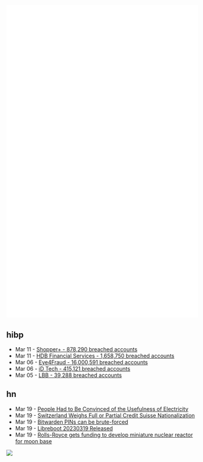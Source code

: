 ![Metrics](https://raw.githubusercontent.com/phixion/phixion/master/metrics.svg)

## hibp

<!--
for https://github.com/phixion/phixion/blob/main/.github/workflows/feeds.yml
-->
<!--START_SECTION:haveibeenpwnd-->
- Mar 11 - [Shopper+ - 878,290 breached accounts](https://haveibeenpwned.com/PwnedWebsites#ShopperPlus)
- Mar 11 - [HDB Financial Services - 1,658,750 breached accounts](https://haveibeenpwned.com/PwnedWebsites#HDBFinancialServices)
- Mar 06 - [Eye4Fraud - 16,000,591 breached accounts](https://haveibeenpwned.com/PwnedWebsites#Eye4Fraud)
- Mar 06 - [iD Tech - 415,121 breached accounts](https://haveibeenpwned.com/PwnedWebsites#iDTech)
- Mar 05 - [LBB - 39,288 breached accounts](https://haveibeenpwned.com/PwnedWebsites#LBB)
<!--END_SECTION:haveibeenpwnd-->

## hn

<!--
for https://github.com/phixion/phixion/blob/main/.github/workflows/feeds.yml
-->
<!--START_SECTION:hn-->
- Mar 19 - [People Had to Be Convinced of the Usefulness of Electricity](https://www.smithsonianmag.com/smart-news/people-had-to-be-convinced-of-the-usefulness-of-electricity-21221094/)
- Mar 19 - [Switzerland Weighs Full or Partial Credit Suisse Nationalization](https://www.bloomberg.com/news/articles/2023-03-19/switzerland-weighs-full-or-partial-credit-suisse-nationalization)
- Mar 19 - [Bitwarden PINs can be brute-forced](https://ambiso.github.io/bitwarden-pin/)
- Mar 19 - [Libreboot 20230319 Released](https://libreboot.org/news/libreboot20230319.html)
- Mar 19 - [Rolls-Royce gets funding to develop miniature nuclear reactor for moon base](https://www.space.com/rolls-royce-funding-microreactor-moon-base)
<!--END_SECTION:hn-->

<!--
for https://yhype.me
-->
![](https://hit.yhype.me/github/profile?user_id=13013670)

